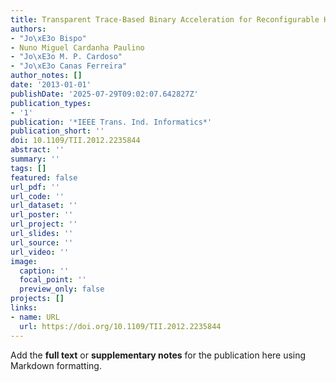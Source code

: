```yaml
---
title: Transparent Trace-Based Binary Acceleration for Reconfigurable HW/SW Systems
authors:
- "Jo\xE3o Bispo"
- Nuno Miguel Cardanha Paulino
- "Jo\xE3o M. P. Cardoso"
- "Jo\xE3o Canas Ferreira"
author_notes: []
date: '2013-01-01'
publishDate: '2025-07-29T09:02:07.642827Z'
publication_types:
- '1'
publication: '*IEEE Trans. Ind. Informatics*'
publication_short: ''
doi: 10.1109/TII.2012.2235844
abstract: ''
summary: ''
tags: []
featured: false
url_pdf: ''
url_code: ''
url_dataset: ''
url_poster: ''
url_project: ''
url_slides: ''
url_source: ''
url_video: ''
image:
  caption: ''
  focal_point: ''
  preview_only: false
projects: []
links:
- name: URL
  url: https://doi.org/10.1109/TII.2012.2235844
---
```


Add the **full text** or **supplementary notes** for the publication here using Markdown formatting.
